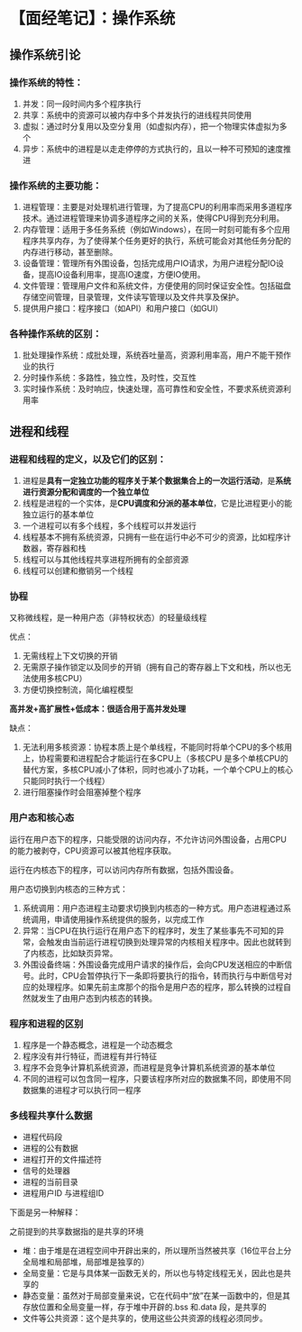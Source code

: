# 【面经笔记】：操作系统

## 操作系统引论

### 操作系统的特性：

1. 并发：同一段时间内多个程序执行
2. 共享：系统中的资源可以被内存中多个并发执行的进线程共同使用
3. 虚拟：通过时分复用以及空分复用（如虚拟内存），把一个物理实体虚拟为多个
4. 异步：系统中的进程是以走走停停的方式执行的，且以一种不可预知的速度推进

### 操作系统的主要功能：

1. 进程管理：主要是对处理机进行管理，为了提高CPU的利用率而采用多道程序技术。通过进程管理来协调多道程序之间的关系，使得CPU得到充分利用。
2. 内存管理：适用于多任务系统（例如Windows），在同一时刻可能有多个应用程序共享内存，为了使得某个任务更好的执行，系统可能会对其他任务分配的内存进行移动，甚至删除。
3. 设备管理：管理所有外围设备，包括完成用户IO请求，为用户进程分配IO设备，提高IO设备利用率，提高IO速度，方便IO使用。
4. 文件管理：管理用户文件和系统文件，方便使用的同时保证安全性。包括磁盘存储空间管理，目录管理，文件读写管理以及文件共享及保护。
5. 提供用户接口：程序接口（如API）和用户接口（如GUI）

### 各种操作系统的区别：

1. 批处理操作系统：成批处理，系统吞吐量高，资源利用率高，用户不能干预作业的执行
2. 分时操作系统：多路性，独立性，及时性，交互性
3. 实时操作系统：及时响应，快速处理，高可靠性和安全性，不要求系统资源利用率

## 

## 进程和线程

### 进程和线程的定义，以及它们的区别：

1. 进程是**具有一定独立功能的程序关于某个数据集合上的一次运行活动**，是**系统进行资源分配和调度的一个独立单位**
2. 线程是进程的一个实体，是**CPU调度和分派的基本单位**，它是比进程更小的能独立运行的基本单位
3. 一个进程可以有多个线程，多个线程可以并发运行
4. 线程基本不拥有系统资源，只拥有一些在运行中必不可少的资源，比如程序计数器，寄存器和栈
5. 线程可以与其他线程共享进程所拥有的全部资源
6. 线程可以创建和撤销另一个线程

### 协程

又称微线程，是一种用户态（非特权状态）的轻量级线程

优点：

1. 无需线程上下文切换的开销
2. 无需原子操作锁定以及同步的开销（拥有自己的寄存器上下文和栈，所以也无法使用多核CPU）
3. 方便切换控制流，简化编程模型

**高并发+高扩展性+低成本：很适合用于高并发处理**

缺点：

1. 无法利用多核资源：协程本质上是个单线程，不能同时将单个CPU的多个核用上，协程需要和进程配合才能运行在多CPU上（多核CPU 是多个单核CPU的替代方案，多核CPU减小了体积，同时也减小了功耗，一个单个CPU上的核心只能同时执行一个线程）
2. 进行阻塞操作时会阻塞掉整个程序

### 用户态和核心态

运行在用户态下的程序，只能受限的访问内存，不允许访问外围设备，占用CPU的能力被剥夺，CPU资源可以被其他程序获取。

运行在内核态下的程序，可以访问内存所有数据，包括外围设备。

用户态切换到内核态的三种方式：

1. 系统调用：用户态进程主动要求切换到内核态的一种方式。用户态进程通过系统调用，申请使用操作系统提供的服务，以完成工作
2. 异常：当CPU在执行运行在用户态下的程序时，发生了某些事先不可知的异常，会触发由当前运行进程切换到处理异常的内核相关程序中。因此也就转到了内核态，比如缺页异常。
3. 外围设备终端：外围设备完成用户请求的操作后，会向CPU发送相应的中断信号。此时，CPU会暂停执行下一条即将要执行的指令，转而执行与中断信号对应的处理程序。如果先前主席那个的指令是用户态的程序，那么转换的过程自然就发生了由用户态到内核态的转换。

### 程序和进程的区别

1. 程序是一个静态概念，进程是一个动态概念
2. 程序没有并行特征，而进程有并行特征
3. 程序不会竞争计算机系统资源，而进程是竞争计算机系统资源的基本单位
4. 不同的进程可以包含同一程序，只要该程序所对应的数据集不同，即使用不同数据集的进程才可以执行同一程序

### 多线程共享什么数据

- 进程代码段
- 进程的公有数据
- 进程打开的文件描述符
- 信号的处理器
- 进程的当前目录
- 进程用户ID 与进程组ID

下面是另一种解释：

之前提到的共享数据指的是共享的环境

- 堆：由于堆是在进程空间中开辟出来的，所以理所当然被共享（16位平台上分全局堆和局部堆，局部堆是独享的）
- 全局变量：它是与具体某一函数无关的，所以也与特定线程无关，因此也是共享的
- 静态变量：虽然对于局部变量来说，它在代码中“放”在某一函数中的，但是其存放位置和全局变量一样，存于堆中开辟的.bss 和.data 段，是共享的
- 文件等公共资源：这个是共享的，使用这些公共资源的线程必须同步。





